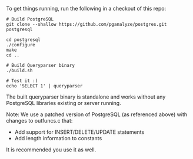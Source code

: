 To get things running, run the following in a checkout of this repo:

```
# Build PostgreSQL
git clone --shallow https://github.com/pganalyze/postgres.git postgresql

cd postgresql
./configure
make
cd ..

# Build Queryparser binary
./build.sh

# Test it :)
echo 'SELECT 1' | queryparser
```

The built queryparser binary is standalone and works without any PostgreSQL libraries existing or server running.

Note: We use a patched version of PostgreSQL (as referenced above) with changes to outfuncs.c that:

* Add support for INSERT/DELETE/UPDATE statements
* Add length information to constants

It is recommended you use it as well.